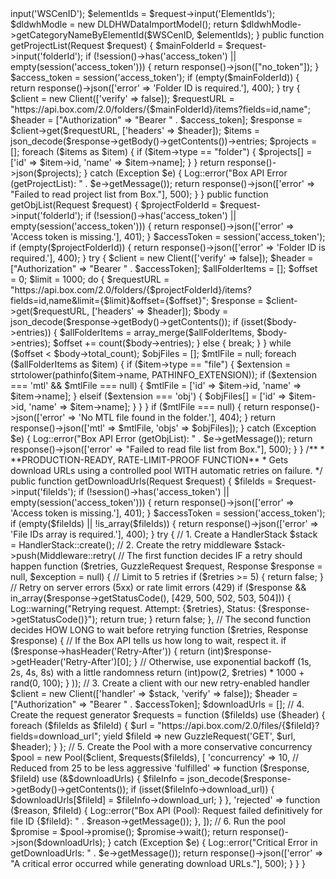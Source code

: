 <?php

namespace App\Http\Controllers;

use App\Models\DLDHWDataImportModel;
use GuzzleHttp\Client;
use GuzzleHttp\HandlerStack; // <-- IMPORT HandlerStack
use GuzzleHttp\Middleware; // <-- IMPORT Middleware
use GuzzleHttp\Pool;
use GuzzleHttp\Psr7\Request as GuzzleRequest;
use GuzzleHttp\Psr7\Response; // <-- IMPORT Response
use Illuminate\Http\Request;
use Illuminate\Support\Facades\Log;
use Exception;

class DLDWHDataObjectViewerController extends Controller
{
    public function objViewer()
    {
        return view('DLDWH.OBJViewer');
    }

    public function getCategoryNameByElementId(Request $request)
    {
        $WSCenID = $request->input('WSCenID');
        $elementIds = $request->input('ElementIds');
        $dldwhModle = new DLDHWDataImportModel();
        return $dldwhModle->getCategoryNameByElementId($WSCenID, $elementIds);
    }

    public function getProjectList(Request $request)
    {
        $mainFolderId = $request->input('folderId');
        if (!session()->has('access_token') || empty(session('access_token'))) {
            return response()->json(["no_token"]);
        }
        $access_token = session('access_token');

        if (empty($mainFolderId)) {
            return response()->json(['error' => 'Folder ID is required.'], 400);
        }

        try {
            $client = new Client(['verify' => false]);
            $requestURL = "https://api.box.com/2.0/folders/{$mainFolderId}/items?fields=id,name";
            $header = ["Authorization" => "Bearer " . $access_token];
            $response = $client->get($requestURL, ['headers' => $header]);
            $items = json_decode($response->getBody()->getContents())->entries;

            $projects = [];
            foreach ($items as $item) {
                if ($item->type == "folder") {
                    $projects[] = ['id' => $item->id, 'name' => $item->name];
                }
            }
            return response()->json($projects);
        } catch (Exception $e) {
            Log::error("Box API Error (getProjectList): " . $e->getMessage());
            return response()->json(['error' => "Failed to read project list from Box."], 500);
        }
    }

    public function getObjList(Request $request)
    {
        $projectFolderId = $request->input('folderId');
        if (!session()->has('access_token') || empty(session('access_token'))) {
            return response()->json(['error' => 'Access token is missing.'], 401);
        }
        $accessToken = session('access_token');

        if (empty($projectFolderId)) {
            return response()->json(['error' => 'Folder ID is required.'], 400);
        }

        try {
            $client = new Client(['verify' => false]);
            $header = ["Authorization" => "Bearer " . $accessToken];
            $allFolderItems = [];
            $offset = 0;
            $limit = 1000;

            do {
                $requestURL = "https://api.box.com/2.0/folders/{$projectFolderId}/items?fields=id,name&limit={$limit}&offset={$offset}";
                $response = $client->get($requestURL, ['headers' => $header]);
                $body = json_decode($response->getBody()->getContents());
                
                if (isset($body->entries)) {
                    $allFolderItems = array_merge($allFolderItems, $body->entries);
                    $offset += count($body->entries);
                } else {
                    break;
                }
            } while ($offset < $body->total_count);

            $objFiles = [];
            $mtlFile = null;

            foreach ($allFolderItems as $item) {
                if ($item->type == "file") {
                    $extension = strtolower(pathinfo($item->name, PATHINFO_EXTENSION));
                    if ($extension === 'mtl' && $mtlFile === null) {
                        $mtlFile = ['id' => $item->id, 'name' => $item->name];
                    } elseif ($extension === 'obj') {
                        $objFiles[] = ['id' => $item->id, 'name' => $item->name];
                    }
                }
            }

            if ($mtlFile === null) {
                return response()->json(['error' => 'No MTL file found in the folder.'], 404);
            }
            return response()->json(['mtl' => $mtlFile, 'objs' => $objFiles]);
        } catch (Exception $e) {
            Log::error("Box API Error (getObjList): " . $e->getMessage());
            return response()->json(['error' => "Failed to read file list from Box."], 500);
        }
    }

    /**
     * **PRODUCTION-READY, RATE-LIMIT-PROOF FUNCTION**
     * Gets download URLs using a controlled pool WITH automatic retries on failure.
     */
    public function getDownloadUrls(Request $request)
    {
        $fileIds = $request->input('fileIds');
        if (!session()->has('access_token') || empty(session('access_token'))) {
            return response()->json(['error' => 'Access token is missing.'], 401);
        }
        $accessToken = session('access_token');

        if (empty($fileIds) || !is_array($fileIds)) {
            return response()->json(['error' => 'File IDs array is required.'], 400);
        }

        try {
            // 1. Create a HandlerStack
            $stack = HandlerStack::create();

            // 2. Create the retry middleware
            $stack->push(Middleware::retry(
                // The first function decides IF a retry should happen
                function ($retries, GuzzleRequest $request, Response $response = null, $exception = null) {
                    // Limit to 5 retries
                    if ($retries >= 5) {
                        return false;
                    }
                    // Retry on server errors (5xx) or rate limit errors (429)
                    if ($response && in_array($response->getStatusCode(), [429, 500, 502, 503, 504])) {
                         Log::warning("Retrying request. Attempt: {$retries}, Status: {$response->getStatusCode()}");
                        return true;
                    }
                    return false;
                },
                // The second function decides HOW LONG to wait before retrying
                function ($retries, Response $response) {
                    // If the Box API tells us how long to wait, respect it.
                    if ($response->hasHeader('Retry-After')) {
                        return (int)$response->getHeader('Retry-After')[0];
                    }
                    // Otherwise, use exponential backoff (1s, 2s, 4s, 8s) with a little randomness
                    return (int)pow(2, $retries) * 1000 + rand(0, 100);
                }
            ));

            // 3. Create a client with our new retry-enabled handler
            $client = new Client(['handler' => $stack, 'verify' => false]);
            $header = ["Authorization" => "Bearer " . $accessToken];
            $downloadUrls = [];

            // 4. Create the request generator
            $requests = function ($fileIds) use ($header) {
                foreach ($fileIds as $fileId) {
                    $url = "https://api.box.com/2.0/files/{$fileId}?fields=download_url";
                    yield $fileId => new GuzzleRequest('GET', $url, $header);
                }
            };

            // 5. Create the Pool with a more conservative concurrency
            $pool = new Pool($client, $requests($fileIds), [
                'concurrency' => 10, // Reduced from 25 to be less aggressive
                'fulfilled' => function ($response, $fileId) use (&$downloadUrls) {
                    $fileInfo = json_decode($response->getBody()->getContents());
                    if (isset($fileInfo->download_url)) {
                        $downloadUrls[$fileId] = $fileInfo->download_url;
                    }
                },
                'rejected' => function ($reason, $fileId) {
                    Log::error("Box API (Pool): Request failed definitively for file ID {$fileId}: " . $reason->getMessage());
                },
            ]);

            // 6. Run the pool
            $promise = $pool->promise();
            $promise->wait();

            return response()->json($downloadUrls);

        } catch (Exception $e) {
            Log::error("Critical Error in getDownloadUrls: " . $e->getMessage());
            return response()->json(['error' => "A critical error occurred while generating download URLs."], 500);
        }
    }
}

